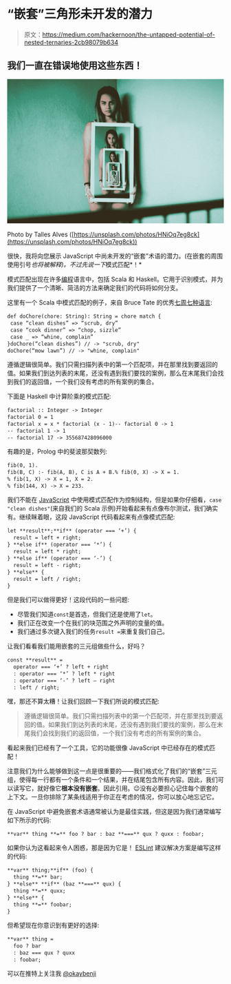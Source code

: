 # “嵌套”三角形未开发的潜力

> 原文：<https://medium.com/hackernoon/the-untapped-potential-of-nested-ternaries-2cb98079b634>

## 我们一直在错误地使用这些东西！

![](img/6da6a9915a99562c13e024d5072744dd.png)

Photo by Talles Alves ([https://unsplash.com/photos/HNiOq7eg8ck](https://unsplash.com/photos/HNiOq7eg8ck))

很快，我将向您展示 JavaScript 中尚未开发的“嵌套”术语的潜力。(在嵌套的周围使用引号*也将被解释)。不过先说一下*模式匹配*！*

模式匹配出现在许多[编程](https://hackernoon.com/tagged/programming)语言中，包括 Scala 和 Haskell。它用于识别模式，并为我们提供了一个清晰、简洁的方法来确定我们的代码将如何分支。

这里有一个 Scala 中模式匹配的例子，来自 Bruce Tate 的优秀[七周七种语言](https://pragprog.com/book/btlang/seven-languages-in-seven-weeks):

```
def doChore(chore: String): String = chore match {
 case “clean dishes” => “scrub, dry”
 case “cook dinner” => “chop, sizzle”
 case _ => “whine, complain”
}doChore(“clean dishes”) // -> "scrub, dry"
doChore(“mow lawn”) // -> "whine, complain"
```

遵循逻辑很简单。我们只需扫描列表中的第一个匹配项，并在那里找到要返回的值。如果我们到达列表的末尾，还没有遇到我们要找的案例，那么在末尾我们会找到我们的返回值，一个我们没有考虑的所有案例的集合。

下面是 Haskell 中计算阶乘的模式匹配:

```
factorial :: Integer -> Integer
factorial 0 = 1
factorial x = x * factorial (x - 1)-- factorial 0 -> 1
-- factorial 1 -> 1
-- factorial 17 -> 355687428096000
```

有趣的是，Prolog 中的斐波那契数列:

```
fib(0, 1).
fib(B, C) :- fib(A, B), C is A + B.% fib(0, X) -> X = 1.
% fib(1, X) -> X = 1, X = 2.
% fib(144, X) -> X = 233.
```

我们不能在 [JavaScript](https://hackernoon.com/tagged/javascript) 中使用模式匹配作为控制结构，但是如果你仔细看，`case "clean dishes"`(来自我们的 Scala 示例)开始看起来有点像布尔测试，我们确实有。继续眯着眼，这段 JavaScript 代码看起来有点像模式匹配:

```
let **result**;**if** (operator === ‘+’) {
  result = left + right;
} **else if** (operator === ‘*’) {
  result = left * right;
} **else if** (operator === ‘-’) {
  result = left - right;
} **else** {
  result = left / right;
}
```

但是我们可以做得更好！这段代码的一些问题:

*   尽管我们知道`const`是首选，但我们还是使用了`let`。
*   我们正在改变一个在我们的块范围之外声明的变量的值。
*   我们通过多次键入我们的任务`result =`来重复我们自己。

让我们看看我们能用嵌套的三元组做些什么，好吗？

```
const **result** =
  operator === ‘+’ ? left + right
  : operator === ‘*’ ? left * right
  : operator === ‘-’ ? left — right
  : left / right;
```

嘿，那还不算太糟！让我们回顾一下我们所说的模式匹配:

> 遵循逻辑很简单。我们只需扫描列表中的第一个匹配项，并在那里找到要返回的值。如果我们到达列表的末尾，还没有遇到我们要找的案例，那么在末尾我们会找到我们的返回值，一个我们没有考虑的所有案例的集合。

看起来我们已经有了一个工具，它的功能很像 JavaScript 中已经存在的模式匹配！

注意我们为什么能够做到这一点是很重要的——我们格式化了我们的“嵌套”三元组，使得每一行都有一个条件和一个结果，并在结尾包含所有内容。因此，我们可以读写它，就好像它**根本没有嵌套**。因此引用。😉没有必要担心记住每个嵌套的上下文。一旦你排除了某条线适用于你正在考虑的情况，你可以放心地忘记它。

在 JavaScript 中避免嵌套术语通常被认为是最佳实践，但这是因为我们通常编写如下所示的代码:

```
**var** thing **=** foo ? bar : baz **===** qux ? quxx : foobar;
```

如果你认为这看起来令人困惑，那是因为它是！ [ESLint](https://eslint.org/docs/rules/no-nested-ternary) 建议解决方案是编写这样的代码:

```
**var** thing;**if** (foo) {
  thing **=** bar;
} **else** **if** (baz **===** qux) {
  thing **=** quxx;
} **else** {
  thing **=** foobar;
}
```

但希望现在你意识到有更好的选择:

```
**var** thing =
  foo ? bar
  : baz === qux ? quxx
  : foobar;
```

可以在推特上关注我 [@okaybenji](https://twitter.com/okaybenji)